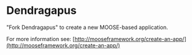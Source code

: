 Dendragapus
=====

"Fork Dendragapus" to create a new MOOSE-based application.

For more information see: [http://mooseframework.org/create-an-app/](http://mooseframework.org/create-an-app/)
